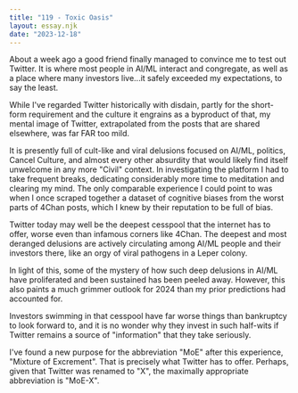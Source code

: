 ```yaml
---
title: "119 - Toxic Oasis"
layout: essay.njk
date: "2023-12-18"
---
```


About a week ago a good friend finally managed to convince me to test out Twitter. It is where most people in AI/ML interact and congregate, as well as a place where many investors live...it safely exceeded my expectations, to say the least.

While I've regarded Twitter historically with disdain, partly for the short-form requirement and the culture it engrains as a byproduct of that, my mental image of Twitter, extrapolated from the posts that are shared elsewhere, was far FAR too mild.

It is presently full of cult-like and viral delusions focused on AI/ML, politics, Cancel Culture, and almost every other absurdity that would likely find itself unwelcome in any more "Civil" context. In investigating the platform I had to take frequent breaks, dedicating considerably more time to meditation and clearing my mind. The only comparable experience I could point to was when I once scraped together a dataset of cognitive biases from the worst parts of 4Chan posts, which I knew by their reputation to be full of bias.

Twitter today may well be the deepest cesspool that the internet has to offer, worse even than infamous corners like 4Chan. The deepest and most deranged delusions are actively circulating among AI/ML people and their investors there, like an orgy of viral pathogens in a Leper colony.

In light of this, some of the mystery of how such deep delusions in AI/ML have proliferated and been sustained has been peeled away. However, this also paints a much grimmer outlook for 2024 than my prior predictions had accounted for.

Investors swimming in that cesspool have far worse things than bankruptcy to look forward to, and it is no wonder why they invest in such half-wits if Twitter remains a source of "information" that they take seriously.

I've found a new purpose for the abbreviation "MoE" after this experience, "Mixture of Excrement". That is precisely what Twitter has to offer. Perhaps, given that Twitter was renamed to "X", the maximally appropriate abbreviation is "MoE-X".
